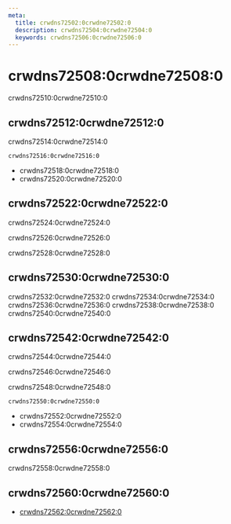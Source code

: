 ```yaml
---
meta:
  title: crwdns72502:0crwdne72502:0
  description: crwdns72504:0crwdne72504:0
  keywords: crwdns72506:0crwdne72506:0
---
```


# crwdns72508:0crwdne72508:0
crwdns72510:0crwdne72510:0

<entry-ad />

## crwdns72512:0crwdne72512:0
crwdns72514:0crwdne72514:0

`crwdns72516:0crwdne72516:0`
- crwdns72518:0crwdne72518:0
- crwdns72520:0crwdne72520:0


## crwdns72522:0crwdne72522:0
crwdns72524:0crwdne72524:0

  crwdns72526:0crwdne72526:0

  crwdns72528:0crwdne72528:0

## crwdns72530:0crwdne72530:0
crwdns72532:0crwdne72532:0
<alert type="success">crwdns72534:0crwdne72534:0</alert>
<alert type="info">crwdns72536:0crwdne72536:0</alert>
<alert type="warning">crwdns72538:0crwdne72538:0</alert>
<alert type="error">crwdns72540:0crwdne72540:0</alert>

## crwdns72542:0crwdne72542:0
crwdns72544:0crwdne72544:0

  crwdns72546:0crwdne72546:0

  crwdns72548:0crwdne72548:0

  `crwdns72550:0crwdne72550:0`
  - crwdns72552:0crwdne72552:0
  - crwdns72554:0crwdne72554:0

## crwdns72556:0crwdne72556:0
crwdns72558:0crwdne72558:0

## crwdns72560:0crwdne72560:0
  - [crwdns72562:0crwdne72562:0]()

<backmatter />
